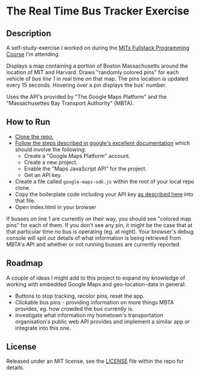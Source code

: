 # The Real Time Bus Tracker Exercise

## Description

A self-study-exercise I worked on during the [MITx Fullstack Programming Course](https://xpro.mit.edu/courses/course-v1:xPRO+PCCx/) I'm attending.

Displays a map containing a portion of Boston Massachusetts around the location of MIT and Harvard. Draws "randomly colored pins" for each vehicle of _bus line 1_ in real time on that map. The pins location is updated every 15 seconds. Hovering over a pin displays the bus' number.

Uses the API's provided by "The Google Maps Platform" and the "Massachusettes Bay Transport Authority" (MBTA).


## How to Run

- [Clone the repo.](https://docs.github.com/en/repositories/creating-and-managing-repositories/cloning-a-repository)
- [Follow the steps described in google's excellent documentation](
https://developers.google.com/maps/get-started#create-project) which should involve the following:
  - Create a "Google Maps Platform" account.
  - Create a new project.
  - Enable the "Maps JavaScript API" for the project.
  - Get an API key.
- Create a file called `google-maps-sdk.js` within the root of your local repo clone.
- Copy the boilerplate code including your API key [as described here](https://developers.google.com/maps/documentation/javascript/load-maps-js-api) into that file.
- Open index.html in your browser

If busses on line 1 are currently on their way, you should see "colored map pins" for each of them. If you don't see any pin, it might be the case that at that particular time no bus is operating (eg. at night). Your browser's debug console will spit out details of what information is being retrieved from MBTA's API and whether or not running busses are currently reported.

## Roadmap

A couple of ideas I might add to this project to expand my knowledge of working with embedded Google Maps and geo-location-data in general:

- Buttons to stop tracking, recolor pins, reset the app.
- Clickable bus pins - providing information on more things MBTA provides, eg. how crowded the bus currently is.
- Investigate what information my hometown's transportation organisation's public web API provides and implement a similar app _or_ integrate into this one.


## License

Released under an MIT license, see the [LICENSE](LICENSE) file within the repo for details.
